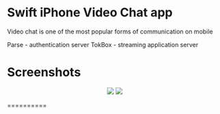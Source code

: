 # Swift iPhone Video Chat app

Video chat is one of the most popular forms of communication on mobile

Parse - authentication server
TokBox - streaming application server


Screenshots
==========

<p align="center">
  <img src ="https://raw.githubusercontent.com/mparrish91/parse-tokbox-videocallingapp/master/Screenshots/screenshot.PNG" />
    <img src ="https://raw.githubusercontent.com/mparrish91/parse-tokbox-videocallingapp/master/Screenshots/screenshot1.PNG" />

  <!--<img src ="https://raw.githubusercontent.com/mparrish91/parse-tokbox-videocallingapp/tree/master/Screenshots/screenshot.PNG" />-->
</p>



==========
